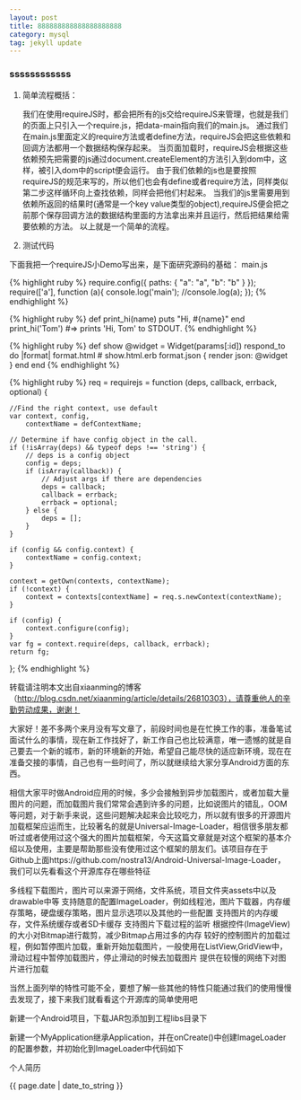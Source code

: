 ```yaml
---
layout: post
title: 888888888888888888888
category: mysql
tag: jekyll update
---
```

<h3>ssssssssssss</h3>





1. 简单流程概括：

    我们在使用requireJS时，都会把所有的js交给requireJS来管理，也就是我们的页面上只引入一个require.js，把data-main指向我们的main.js。
    通过我们在main.js里面定义的require方法或者define方法，requireJS会把这些依赖和回调方法都用一个数据结构保存起来。
    当页面加载时，requireJS会根据这些依赖预先把需要的js通过document.createElement的方法引入到dom中，这样，被引入dom中的script便会运行。
    由于我们依赖的js也是要按照requireJS的规范来写的，所以他们也会有define或者require方法，同样类似第二步这样循环向上查找依赖，同样会把他们村起来。
    当我们的js里需要用到依赖所返回的结果时(通常是一个key value类型的object),requireJS便会把之前那个保存回调方法的数据结构里面的方法拿出来并且运行，然后把结果给需要依赖的方法。
    以上就是一个简单的流程。

 
2. 测试代码

下面我把一个requireJS小Demo写出来，是下面研究源码的基础：
main.js

{% highlight ruby %}
require.config({
	paths: {
		"a": "a",
		"b": "b"
	}
});
require(['a'], function (a){
    console.log('main');
    //console.log(a);
});
{% endhighlight %}


{% highlight ruby %}
def print_hi(name)
  puts "Hi, #{name}"
end
print_hi('Tom')
#=> prints 'Hi, Tom' to STDOUT.
{% endhighlight %}

{% highlight ruby %}
def show
  @widget = Widget(params[:id])
  respond_to do |format|
    format.html # show.html.erb
    format.json { render json: @widget }
  end
end
{% endhighlight %}


{% highlight ruby %}
req = requirejs = function (deps, callback, errback, optional) {

    //Find the right context, use default
    var context, config,
        contextName = defContextName;

    // Determine if have config object in the call.
    if (!isArray(deps) && typeof deps !== 'string') {
        // deps is a config object
        config = deps;
        if (isArray(callback)) {
            // Adjust args if there are dependencies
            deps = callback;
            callback = errback;
            errback = optional;
        } else {
            deps = [];
        }
    }

    if (config && config.context) {
        contextName = config.context;
    }

    context = getOwn(contexts, contextName);
    if (!context) {
        context = contexts[contextName] = req.s.newContext(contextName);
    }

    if (config) {
        context.configure(config);
    }
    var fg = context.require(deps, callback, errback);
    return fg;
};
{% endhighlight %}

转载请注明本文出自xiaanming的博客（http://blog.csdn.net/xiaanming/article/details/26810303），请尊重他人的辛勤劳动成果，谢谢！

大家好！差不多两个来月没有写文章了，前段时间也是在忙换工作的事，准备笔试面试什么的事情，现在新工作找好了，新工作自己也比较满意，唯一遗憾的就是自己要去一个新的城市，新的环境新的开始，希望自己能尽快的适应新环境，现在在准备交接的事情，自己也有一些时间了，所以就继续给大家分享Android方面的东西。

相信大家平时做Android应用的时候，多少会接触到异步加载图片，或者加载大量图片的问题，而加载图片我们常常会遇到许多的问题，比如说图片的错乱，OOM等问题，对于新手来说，这些问题解决起来会比较吃力，所以就有很多的开源图片加载框架应运而生，比较著名的就是Universal-Image-Loader，相信很多朋友都听过或者使用过这个强大的图片加载框架，今天这篇文章就是对这个框架的基本介绍以及使用，主要是帮助那些没有使用过这个框架的朋友们。该项目存在于Github上面https://github.com/nostra13/Android-Universal-Image-Loader，我们可以先看看这个开源库存在哪些特征

多线程下载图片，图片可以来源于网络，文件系统，项目文件夹assets中以及drawable中等
支持随意的配置ImageLoader，例如线程池，图片下载器，内存缓存策略，硬盘缓存策略，图片显示选项以及其他的一些配置
支持图片的内存缓存，文件系统缓存或者SD卡缓存
支持图片下载过程的监听
根据控件(ImageView)的大小对Bitmap进行裁剪，减少Bitmap占用过多的内存
较好的控制图片的加载过程，例如暂停图片加载，重新开始加载图片，一般使用在ListView,GridView中，滑动过程中暂停加载图片，停止滑动的时候去加载图片
提供在较慢的网络下对图片进行加载

当然上面列举的特性可能不全，要想了解一些其他的特性只能通过我们的使用慢慢去发现了，接下来我们就看看这个开源库的简单使用吧

新建一个Android项目，下载JAR包添加到工程libs目录下

新建一个MyApplication继承Application，并在onCreate()中创建ImageLoader的配置参数，并初始化到ImageLoader中代码如下
<p>个人简历</p>
<p>{{ page.date | date_to_string }}</p>